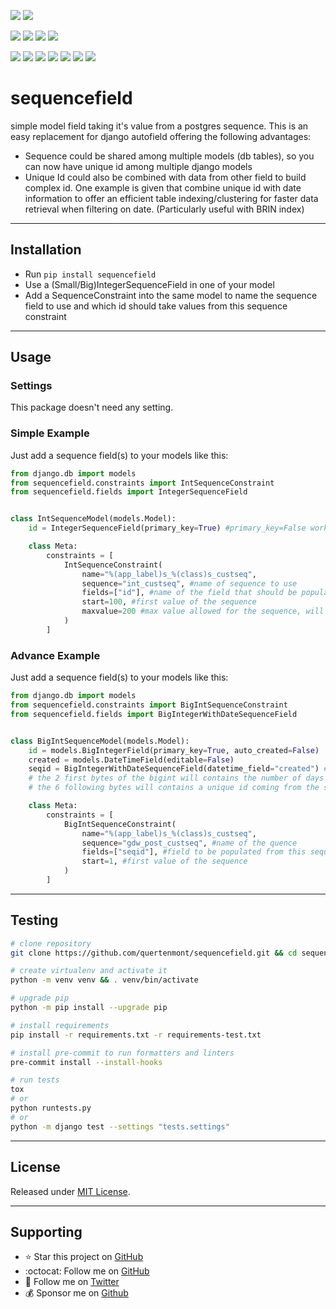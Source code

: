 [![](https://img.shields.io/pypi/pyversions/sequencefield.svg?color=3776AB&logo=python&logoColor=white)](https://www.python.org/)
[![](https://img.shields.io/pypi/djversions/sequencefield?color=0C4B33&logo=django&logoColor=white&label=django)](https://www.djangoproject.com/)

[![](https://img.shields.io/pypi/v/sequencefield.svg?color=blue&logo=pypi&logoColor=white)](https://pypi.org/project/sequencefield/)
[![](https://static.pepy.tech/badge/sequencefield/month)](https://pepy.tech/project/sequencefield)
[![](https://img.shields.io/github/stars/quertenmont/sequencefield?logo=github&style=flat)](https://github.com/quertenmont/sequencefield/stargazers)
[![](https://img.shields.io/pypi/l/sequencefield.svg?color=blue)](https://github.com/quertenmont/sequencefield/blob/main/LICENSE.txt)

[![](https://results.pre-commit.ci/badge/github/quertenmont/sequencefield/main.svg)](https://results.pre-commit.ci/latest/github/quertenmont/sequencefield/main)
[![](https://img.shields.io/github/actions/workflow/status/quertenmont/sequencefield/test-package.yml?branch=main&label=build&logo=github)](https://github.com/quertenmont/sequencefield)
[![](https://img.shields.io/codecov/c/gh/quertenmont/sequencefield?logo=codecov)](https://codecov.io/gh/quertenmont/sequencefield)
[![](https://img.shields.io/codacy/grade/194566618f424a819ce43450ea0af081?logo=codacy)](https://www.codacy.com/app/quertenmont/sequencefield)
[![](https://img.shields.io/codeclimate/maintainability/quertenmont/sequencefield?logo=code-climate)](https://codeclimate.com/github/quertenmont/sequencefield/)
[![](https://img.shields.io/badge/code%20style-black-000000.svg?logo=python&logoColor=black)](https://github.com/psf/black)
[![](https://img.shields.io/endpoint?url=https://raw.githubusercontent.com/astral-sh/ruff/main/assets/badge/v2.json)](https://github.com/astral-sh/ruff)

# sequencefield
simple model field taking it's value from a postgres sequence.  This is an easy replacement for django autofield offering the following advantages:
-  Sequence could be shared among multiple models (db tables), so you can now have unique id among multiple django models
-  Unique Id could also be combined with data from other field to build complex id.  One example is given that combine unique id with date information to offer an efficient table indexing/clustering for faster data retrieval when filtering on date.  (Particularly useful with BRIN index)


---

## Installation
-   Run `pip install sequencefield`
-   Use a (Small/Big)IntegerSequenceField in one of your model
-   Add a SequenceConstraint into the same model to name the sequence field to use and which id should take values from this sequence constraint

---

## Usage

### Settings
This package doesn't need any setting.

### Simple Example
Just add a sequence field(s) to your models like this:

```python
from django.db import models
from sequencefield.constraints import IntSequenceConstraint
from sequencefield.fields import IntegerSequenceField


class IntSequenceModel(models.Model):
    id = IntegerSequenceField(primary_key=True) #primary_key=False works too

    class Meta:
        constraints = [
            IntSequenceConstraint(
                name="%(app_label)s_%(class)s_custseq",
                sequence="int_custseq", #name of sequence to use
                fields=["id"], #name of the field that should be populated by this sequence
                start=100, #first value of the sequence
                maxvalue=200 #max value allowed for the sequence, will raise error if we go above, use None for the maximum allowed value of the db
            )
        ]

```

### Advance Example
Just add a sequence field(s) to your models like this:

```python
from django.db import models
from sequencefield.constraints import BigIntSequenceConstraint
from sequencefield.fields import BigIntegerWithDateSequenceField


class BigIntSequenceModel(models.Model):
    id = models.BigIntegerField(primary_key=True, auto_created=False)
    created = models.DateTimeField(editable=False)
    seqid = BigIntegerWithDateSequenceField(datetime_field="created") #this field with combine values from the sequence with date timestamp
    # the 2 first bytes of the bigint will contains the number of days since 1/1/1970
    # the 6 following bytes will contains a unique id coming from the sequence

    class Meta:
        constraints = [
            BigIntSequenceConstraint(
                name="%(app_label)s_%(class)s_custseq",
                sequence="gdw_post_custseq", #name of the quence
                fields=["seqid"], #field to be populated from this sequence
                start=1, #first value of the sequence
            )
        ]
```


---

## Testing
```bash
# clone repository
git clone https://github.com/quertenmont/sequencefield.git && cd sequencefield

# create virtualenv and activate it
python -m venv venv && . venv/bin/activate

# upgrade pip
python -m pip install --upgrade pip

# install requirements
pip install -r requirements.txt -r requirements-test.txt

# install pre-commit to run formatters and linters
pre-commit install --install-hooks

# run tests
tox
# or
python runtests.py
# or
python -m django test --settings "tests.settings"
```
---

## License
Released under [MIT License](LICENSE.txt).

---

## Supporting

- :star: Star this project on [GitHub](https://github.com/quertenmont/sequencefield)
- :octocat: Follow me on [GitHub](https://github.com/quertenmont)
- :blue_heart: Follow me on [Twitter](https://twitter.com/LoicQuertenmont)
- :moneybag: Sponsor me on [Github](https://github.com/sponsors/quertenmont)

